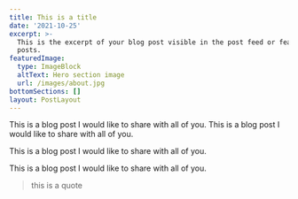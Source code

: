 ```yaml
---
title: This is a title
date: '2021-10-25'
excerpt: >-
  This is the excerpt of your blog post visible in the post feed or featured
  posts.
featuredImage:
  type: ImageBlock
  altText: Hero section image
  url: /images/about.jpg
bottomSections: []
layout: PostLayout
---
```

This is a blog post I would like to share with all of you. This is a blog post I would like to share with all of you.

This is a blog post I would like to share with all of you.



This is a blog post I would like to share with all of you.



> this is a quote
